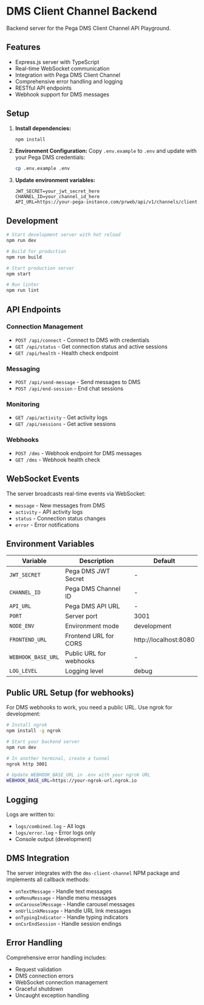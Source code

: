 # DMS Client Channel Backend

Backend server for the Pega DMS Client Channel API Playground.

## Features

- Express.js server with TypeScript
- Real-time WebSocket communication
- Integration with Pega DMS Client Channel
- Comprehensive error handling and logging
- RESTful API endpoints
- Webhook support for DMS messages

## Setup

1. **Install dependencies:**
   ```bash
   npm install
   ```

2. **Environment Configuration:**
   Copy `.env.example` to `.env` and update with your Pega DMS credentials:
   ```bash
   cp .env.example .env
   ```

3. **Update environment variables:**
   ```env
   JWT_SECRET=your_jwt_secret_here
   CHANNEL_ID=your_channel_id_here
   API_URL=https://your-pega-instance.com/prweb/api/v1/channels/client
   ```

## Development

```bash
# Start development server with hot reload
npm run dev

# Build for production
npm run build

# Start production server
npm start

# Run linter
npm run lint
```

## API Endpoints

### Connection Management
- `POST /api/connect` - Connect to DMS with credentials
- `GET /api/status` - Get connection status and active sessions
- `GET /api/health` - Health check endpoint

### Messaging
- `POST /api/send-message` - Send messages to DMS
- `POST /api/end-session` - End chat sessions

### Monitoring
- `GET /api/activity` - Get activity logs
- `GET /api/sessions` - Get active sessions

### Webhooks
- `POST /dms` - Webhook endpoint for DMS messages
- `GET /dms` - Webhook health check

## WebSocket Events

The server broadcasts real-time events via WebSocket:

- `message` - New messages from DMS
- `activity` - API activity logs
- `status` - Connection status changes
- `error` - Error notifications

## Environment Variables

| Variable | Description | Default |
|----------|-------------|---------|
| `JWT_SECRET` | Pega DMS JWT Secret | - |
| `CHANNEL_ID` | Pega DMS Channel ID | - |
| `API_URL` | Pega DMS API URL | - |
| `PORT` | Server port | 3001 |
| `NODE_ENV` | Environment mode | development |
| `FRONTEND_URL` | Frontend URL for CORS | http://localhost:8080 |
| `WEBHOOK_BASE_URL` | Public URL for webhooks | - |
| `LOG_LEVEL` | Logging level | debug |

## Public URL Setup (for webhooks)

For DMS webhooks to work, you need a public URL. Use ngrok for development:

```bash
# Install ngrok
npm install -g ngrok

# Start your backend server
npm run dev

# In another terminal, create a tunnel
ngrok http 3001

# Update WEBHOOK_BASE_URL in .env with your ngrok URL
WEBHOOK_BASE_URL=https://your-ngrok-url.ngrok.io
```

## Logging

Logs are written to:
- `logs/combined.log` - All logs
- `logs/error.log` - Error logs only
- Console output (development)

## DMS Integration

The server integrates with the `dms-client-channel` NPM package and implements all callback methods:

- `onTextMessage` - Handle text messages
- `onMenuMessage` - Handle menu messages  
- `onCarouselMessage` - Handle carousel messages
- `onUrlLinkMessage` - Handle URL link messages
- `onTypingIndicator` - Handle typing indicators
- `onCsrEndSession` - Handle session endings

## Error Handling

Comprehensive error handling includes:
- Request validation
- DMS connection errors
- WebSocket connection management
- Graceful shutdown
- Uncaught exception handling